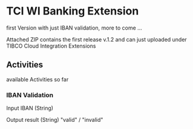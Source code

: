 # TCI WI Banking Extension
first Version with just IBAN validation, more to come ...

Attached ZIP contains the first release v.1.2 and can just uploaded under 
TIBCO Cloud Integration Extensions

## Activities
available Activities so far
### IBAN Validation
Input
IBAN (String)

Output
result (String) "valid" / "invalid"

